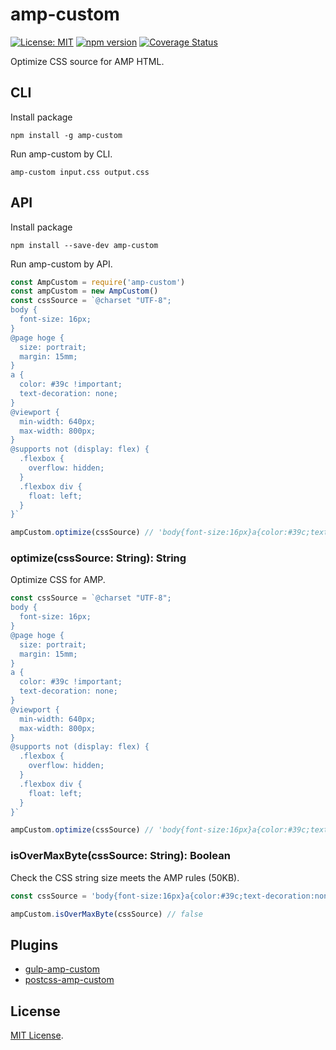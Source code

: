 # amp-custom

[![License: MIT](https://img.shields.io/badge/License-MIT-green.svg)](https://opensource.org/licenses/MIT)
[![npm version](https://badge.fury.io/js/amp-custom.svg)](https://badge.fury.io/js/amp-custom)
[![Coverage Status](https://coveralls.io/repos/github/kimulaco/amp-custom/badge.svg)](https://coveralls.io/github/kimulaco/amp-custom)

Optimize CSS source for AMP HTML.

## CLI

Install package

```shell
npm install -g amp-custom
```

Run amp-custom by CLI.

```shell
amp-custom input.css output.css
```

## API

Install package

```shell
npm install --save-dev amp-custom
```

Run amp-custom by API.

```js
const AmpCustom = require('amp-custom')
const ampCustom = new AmpCustom()
const cssSource = `@charset "UTF-8";
body {
  font-size: 16px;
}
@page hoge {
  size: portrait;
  margin: 15mm;
}
a {
  color: #39c !important;
  text-decoration: none;
}
@viewport {
  min-width: 640px;
  max-width: 800px;
}
@supports not (display: flex) {
  .flexbox {
    overflow: hidden;
  }
  .flexbox div {
    float: left;
  }
}`

ampCustom.optimize(cssSource) // 'body{font-size:16px}a{color:#39c;text-decoration:none}'
```

### optimize(cssSource: String): String

Optimize CSS for AMP.

```js
const cssSource = `@charset "UTF-8";
body {
  font-size: 16px;
}
@page hoge {
  size: portrait;
  margin: 15mm;
}
a {
  color: #39c !important;
  text-decoration: none;
}
@viewport {
  min-width: 640px;
  max-width: 800px;
}
@supports not (display: flex) {
  .flexbox {
    overflow: hidden;
  }
  .flexbox div {
    float: left;
  }
}`

ampCustom.optimize(cssSource) // 'body{font-size:16px}a{color:#39c;text-decoration:none}'
```

### isOverMaxByte(cssSource: String): Boolean

Check the CSS string size meets the AMP rules (50KB).

```js
const cssSource = 'body{font-size:16px}a{color:#39c;text-decoration:none}'

ampCustom.isOverMaxByte(cssSource) // false
```

## Plugins

- [gulp-amp-custom](https://github.com/kimulaco/gulp-amp-custom)
- [postcss-amp-custom](https://github.com/kimulaco/postcss-amp-custom)

## License

[MIT License](LICENSE).
